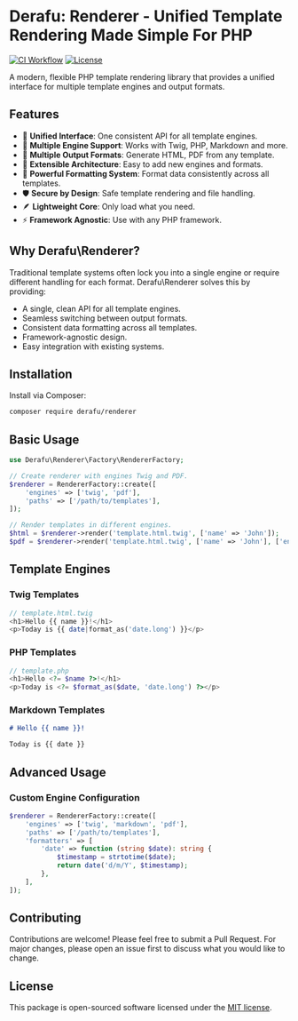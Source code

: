 # Derafu: Renderer - Unified Template Rendering Made Simple For PHP

[![CI Workflow](https://github.com/derafu/renderer/actions/workflows/ci.yml/badge.svg?branch=main&event=push)](https://github.com/derafu/renderer/actions/workflows/ci.yml?query=branch%3Amain)
[![License](https://img.shields.io/badge/license-MIT-blue.svg)](https://opensource.org/licenses/MIT)

A modern, flexible PHP template rendering library that provides a unified interface for multiple template engines and output formats.

## Features

- 🔄 **Unified Interface**: One consistent API for all template engines.
- 🚀 **Multiple Engine Support**: Works with Twig, PHP, Markdown and more.
- 📄 **Multiple Output Formats**: Generate HTML, PDF from any template.
- 🔌 **Extensible Architecture**: Easy to add new engines and formats.
- 🎨 **Powerful Formatting System**: Format data consistently across all templates.
- 🛡️ **Secure by Design**: Safe template rendering and file handling.
- 🪶 **Lightweight Core**: Only load what you need.
- ⚡ **Framework Agnostic**: Use with any PHP framework.

## Why Derafu\Renderer?

Traditional template systems often lock you into a single engine or require different handling for each format. Derafu\Renderer solves this by providing:

- A single, clean API for all template engines.
- Seamless switching between output formats.
- Consistent data formatting across all templates.
- Framework-agnostic design.
- Easy integration with existing systems.

## Installation

Install via Composer:

```bash
composer require derafu/renderer
```

## Basic Usage

```php
use Derafu\Renderer\Factory\RendererFactory;

// Create renderer with engines Twig and PDF.
$renderer = RendererFactory::create([
    'engines' => ['twig', 'pdf'],
    'paths' => ['/path/to/templates'],
]);

// Render templates in different engines.
$html = $renderer->render('template.html.twig', ['name' => 'John']);
$pdf = $renderer->render('template.html.twig', ['name' => 'John'], ['engine' => 'pdf']);
```

## Template Engines

### Twig Templates
```php
// template.html.twig
<h1>Hello {{ name }}!</h1>
<p>Today is {{ date|format_as('date.long') }}</p>
```

### PHP Templates
```php
// template.php
<h1>Hello <?= $name ?>!</h1>
<p>Today is <?= $format_as($date, 'date.long') ?></p>
```

### Markdown Templates
```markdown
# Hello {{ name }}!

Today is {{ date }}
```

## Advanced Usage

### Custom Engine Configuration
```php
$renderer = RendererFactory::create([
    'engines' => ['twig', 'markdown', 'pdf'],
    'paths' => ['/path/to/templates'],
    'formatters' => [
        'date' => function (string $date): string {
            $timestamp = strtotime($date);
            return date('d/m/Y', $timestamp);
        },
    ],
]);
```

## Contributing

Contributions are welcome! Please feel free to submit a Pull Request. For major changes, please open an issue first to discuss what you would like to change.

## License

This package is open-sourced software licensed under the [MIT license](https://opensource.org/licenses/MIT).
